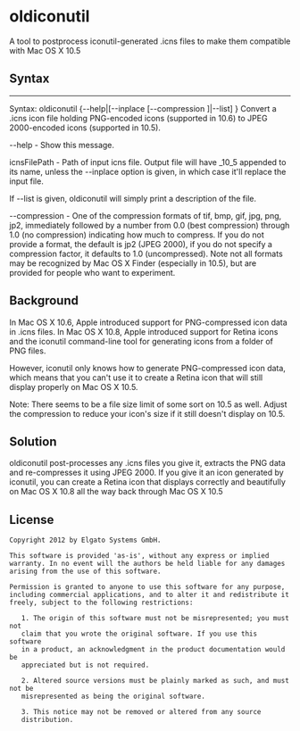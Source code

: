 oldiconutil
===========

A tool to postprocess iconutil-generated .icns files to make them compatible
with Mac OS X 10.5

Syntax
------
------
Syntax: oldiconutil {--help|[--inplace [--compression <compression>]|--list] <icnsFilePath>}
Convert a .icns icon file holding PNG-encoded icons (supported
in 10.6) to JPEG 2000-encoded icons (supported in 10.5).

--help  -  Show this message.

icnsFilePath - Path of input icns file. Output file will have _10_5 appended to its name,
unless the --inplace option is given, in which case it'll replace the input file.

If --list is given, oldiconutil will simply print a description of the file.

--compression - One of the compression formats of tif, bmp, gif, jpg, png, jp2, immediately
followed by a number from 0.0 (best compression) through 1.0 (no compression) indicating how
much to compress. If you do not provide a format, the default is jp2 (JPEG 2000), if you do
not specify a compression factor, it defaults to 1.0 (uncompressed). Note not all formats
may be recognized by Mac OS X Finder (especially in 10.5), but are provided for people who
want to experiment.

Background
----------

In Mac OS X 10.6, Apple introduced support for PNG-compressed icon data in
.icns files. In Mac OS X 10.8, Apple introduced support for Retina icons and
the iconutil command-line tool for generating icons from a folder of PNG files.

However, iconutil only knows how to generate PNG-compressed icon data, which
means that you can't use it to create a Retina icon that will still display
properly on Mac OS X 10.5.

Note: There seems to be a file size limit of some sort on 10.5 as well. Adjust
the compression to reduce your icon's size if it still doesn't display on 10.5.

Solution
--------

oldiconutil post-processes any .icns files you give it, extracts the PNG data
and re-compresses it using JPEG 2000. If you give it an icon generated by
iconutil, you can create a Retina icon that displays correctly and beautifully
on Mac OS X 10.8 all the way back through Mac OS X 10.5

License
-------

	Copyright 2012 by Elgato Systems GmbH.

	This software is provided 'as-is', without any express or implied
	warranty. In no event will the authors be held liable for any damages
	arising from the use of this software.
	
	Permission is granted to anyone to use this software for any purpose,
	including commercial applications, and to alter it and redistribute it
	freely, subject to the following restrictions:
	
	   1. The origin of this software must not be misrepresented; you must not
	   claim that you wrote the original software. If you use this software
	   in a product, an acknowledgment in the product documentation would be
	   appreciated but is not required.
	
	   2. Altered source versions must be plainly marked as such, and must not be
	   misrepresented as being the original software.
	
	   3. This notice may not be removed or altered from any source
	   distribution.
